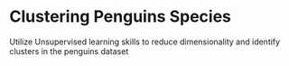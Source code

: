 # Clustering Penguins Species
Utilize Unsupervised learning skills to reduce dimensionality and identify clusters in the penguins dataset
